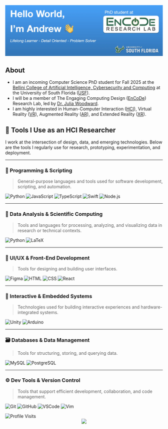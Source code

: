<!-- Header Image Goes Here -->
<img src="header.webp" alt="Header Image">

## About

- I am an incoming Computer Science PhD student for Fall 2025 at the [Bellini College of Artificial Intelligence, Cybersecurity and Computing](https://www.usf.edu/ai-cybersecurity-computing/) at the University of South Florida ([USF](https://www.usf.edu)).
- I will be a member of The Engaging Computing Design ([EnCoDe](https://encoderesearchlab.org)) Research Lab, led by [Dr. Julia Woodward](https://juliawoodward.wordpress.com/about-me/).
- I am highly interested in Human-Computer Interaction ([HCI](https://en.wikipedia.org/wiki/Human–computer_interaction)), Virtual Reality ([VR](https://en.wikipedia.org/wiki/Virtual_reality)), Augmented Reality ([AR](https://en.wikipedia.org/wiki/Augmented_reality)), and Extended Reality ([XR](https://en.wikipedia.org/wiki/Extended_reality)).

 ## 🧠 Tools I Use as an HCI Researcher

I work at the intersection of design, data, and emerging technologies. Below are the tools I regularly use for research, prototyping, experimentation, and deployment.

---

### 🧠 Programming & Scripting
> General-purpose languages and tools used for software development, scripting, and automation.

![Python](https://skillicons.dev/icons?i=python)
![JavaScript](https://skillicons.dev/icons?i=js)
![TypeScript](https://skillicons.dev/icons?i=ts)
![Swift](https://skillicons.dev/icons?i=swift)
![Node.js](https://skillicons.dev/icons?i=nodejs)

---

### 🧮 Data Analysis & Scientific Computing
> Tools and languages for processing, analyzing, and visualizing data in research or technical contexts.

![Python](https://skillicons.dev/icons?i=python)
![LaTeX](https://skillicons.dev/icons?i=latex)

---

### 🎨 UI/UX & Front-End Development
> Tools for designing and building user interfaces.

![Figma](https://skillicons.dev/icons?i=figma)
![HTML](https://skillicons.dev/icons?i=html)
![CSS](https://skillicons.dev/icons?i=css)
![React](https://skillicons.dev/icons?i=react)

---

### 🧪 Interactive & Embedded Systems
> Technologies used for building interactive experiences and hardware-integrated systems.

![Unity](https://skillicons.dev/icons?i=unity)
![Arduino](https://skillicons.dev/icons?i=arduino)

---

### 🗃️ Databases & Data Management
> Tools for structuring, storing, and querying data.

![MySQL](https://skillicons.dev/icons?i=mysql)
![PostgreSQL](https://skillicons.dev/icons?i=postgres)

---

### ⚙️ Dev Tools & Version Control
> Tools that support efficient development, collaboration, and code management.

![Git](https://skillicons.dev/icons?i=git)
![GitHub](https://skillicons.dev/icons?i=github)
![VSCode](https://skillicons.dev/icons?i=vscode)
![Vim](https://skillicons.dev/icons?i=vim)


<img src="https://komarev.com/ghpvc/?username=AndrewUSF&style=flat-square&color=blue" alt="Profile Visits">
<div align="center">
  <img src="https://github-readme-streak-stats.herokuapp.com/?user=AndrewUSF"/>
</div>

<!--
**AndrewUSF/AndrewUSF** is a ✨ _special_ ✨ repository because its `README.md` (this file) appears on your GitHub profile.

Here are some ideas to get you started:

- 🔭 I’m currently working on ...
- 🌱 I’m currently learning ...
- 👯 I’m looking to collaborate on ...
- 🤔 I’m looking for help with ...
- 💬 Ask me about ...
- 📫 How to reach me: ...
- 😄 Pronouns: ...
- ⚡ Fun fact: ...
-->
